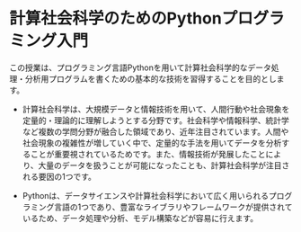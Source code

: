 # 計算社会科学のためのPythonプログラミング入門

この授業は、プログラミング言語Pythonを用いて計算社会科学的なデータ処理・分析用プログラムを書くための基本的な技術を習得することを目的とします。

- 計算社会科学は、大規模データと情報技術を用いて、人間行動や社会現象を定量的・理論的に理解しようとする分野です。社会科学や情報科学、統計学など複数の学問分野が融合した領域であり、近年注目されています。人間や社会現象の複雑性が増していく中で、定量的な手法を用いてデータを分析することが重要視されているためです。また、情報技術が発展したことにより、大量のデータを扱うことが可能になったことも、計算社会科学が注目される要因の1つです。

- Pythonは、データサイエンスや計算社会科学において広く用いられるプログラミング言語の1つであり、豊富なライブラリやフレームワークが提供されているため、データ処理や分析、モデル構築などが容易に行えます。

```{tableofcontents}
```

